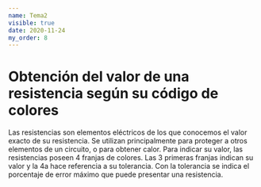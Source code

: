 ```yaml
---
name: Tema2
visible: true
date: 2020-11-24
my_order: 8
---
```


# **Obtención del valor de una resistencia según su código de colores**

Las resistencias son elementos eléctricos de los que conocemos el valor exacto de su
resistencia. Se utilizan principalmente para proteger a otros elementos de un circuito, o para obtener calor. Para indicar su valor, las resistencias poseen 4 franjas de colores. Las 3 primeras franjas indican su valor y la 4a hace referencia a su tolerancia. Con la tolerancia se indica el porcentaje de error máximo que puede presentar una resistencia.